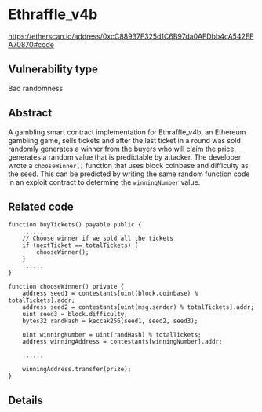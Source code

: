 Ethraffle_v4b
======
https://etherscan.io/address/0xcC88937F325d1C6B97da0AFDbb4cA542EFA70870#code

Vulnerability type
------
Bad randomness

Abstract
------
A gambling smart contract implementation for Ethraffle_v4b, an Ethereum gambling game, sells tickets and after the last ticket in a round was sold randomly generates a winner from the buyers who will claim the price, generates a random value that is predictable by attacker. The developer wrote a `chooseWinner()` function that uses block coinbase and difficulty as the seed. This can be predicted by writing the same random function code in an exploit contract to determine the `winningNumber` value.

Related code
------

    function buyTickets() payable public {
        ......
        // Choose winner if we sold all the tickets
        if (nextTicket == totalTickets) {
            chooseWinner();
        }
        ......
    }
    
    function chooseWinner() private {
        address seed1 = contestants[uint(block.coinbase) % totalTickets].addr;
        address seed2 = contestants[uint(msg.sender) % totalTickets].addr;
        uint seed3 = block.difficulty;
        bytes32 randHash = keccak256(seed1, seed2, seed3);

        uint winningNumber = uint(randHash) % totalTickets;
        address winningAddress = contestants[winningNumber].addr;
        
        ......
        
        winningAddress.transfer(prize);
    }

Details
------
